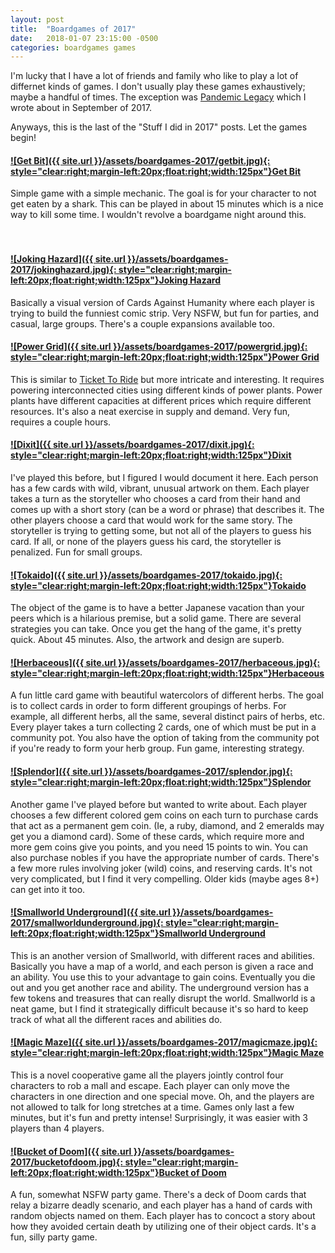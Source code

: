 ```yaml
---
layout: post
title:  "Boardgames of 2017"
date:   2018-01-07 23:15:00 -0500
categories: boardgames games
---
```


I'm lucky that I have a lot of friends and family who like to play a lot of differnet kinds of games. I don't usually play these games exhaustively; maybe a handful of times. The exception was [Pandemic Legacy]({{site.url}}/posts/pandemic-legacy-season-1) which I wrote about in September of 2017.

Anyways, this is the last of the "Stuff I did in 2017" posts. Let the games begin!

#### [![Get Bit]({{ site.url }}/assets/boardgames-2017/getbit.jpg){: style="clear:right;margin-left:20px;float:right;width:125px"}](http://a.co/8msWVcY)[Get Bit](http://a.co/8msWVcY)
Simple game with a simple mechanic. The goal is for your character to not get eaten by a shark. This can be played in about 15 minutes which is a nice way to kill some time. I wouldn't revolve a boardgame night around this.<br/><br/><br/>

#### [![Joking Hazard]({{ site.url }}/assets/boardgames-2017/jokinghazard.jpg){: style="clear:right;margin-left:20px;float:right;width:125px"}](http://a.co/crC4wg0)[Joking Hazard](http://a.co/crC4wg0 )
Basically a visual version of Cards Against Humanity where each player is trying to build the funniest comic strip. Very NSFW, but fun for parties, and casual, large groups. There's a couple expansions available too.

#### [![Power Grid]({{ site.url }}/assets/boardgames-2017/powergrid.jpg){: style="clear:right;margin-left:20px;float:right;width:125px"}](http://a.co/0sLVtSx)[Power Grid](http://a.co/0sLVtSx )
This is similar to [Ticket To Ride](http://a.co/4umCKOD ) but more intricate and interesting. It requires powering interconnected cities using different kinds of power plants. Power plants have different capacities at different prices which require different resources. It's also a neat exercise in supply and demand. Very fun, requires a couple hours.

#### [![Dixit]({{ site.url }}/assets/boardgames-2017/dixit.jpg){: style="clear:right;margin-left:20px;float:right;width:125px"}](http://a.co/1WTMnLJ)[Dixit](http://a.co/1WTMnLJ)
I've played this before, but I figured I would document it here. Each person has a few cards with wild, vibrant, unusual artwork on them. Each player takes a turn as the storyteller who chooses a card from their hand and comes up with a short story (can be a word or phrase) that describes it. The other players choose a card that would work for the same story. The storyteller is trying to getting some, but not all of the players to guess his card. If all, or none of the players guess his card, the storyteller is penalized. Fun for small groups.

#### [![Tokaido]({{ site.url }}/assets/boardgames-2017/tokaido.jpg){: style="clear:right;margin-left:20px;float:right;width:125px"}](http://a.co/5eIbd3t)[Tokaido](http://a.co/5eIbd3t)
The object of the game is to have a better Japanese vacation than your peers which is a hilarious premise, but a solid game. There are several strategies you can take. Once you get the hang of the game, it's pretty quick. About 45 minutes. Also, the artwork and design are superb. 

#### [![Herbaceous]({{ site.url }}/assets/boardgames-2017/herbaceous.jpg){: style="clear:right;margin-left:20px;float:right;width:125px"}](http://a.co/j0P7NRI)[Herbaceous](http://a.co/j0P7NRI)
A fun little card game with beautiful watercolors of different herbs. The goal is to collect cards in order to form different groupings of herbs. For example, all different herbs, all the same, several distinct pairs of herbs, etc. Every player takes a turn collecting 2 cards, one of which must be put in a community pot. You also have the option of taking from the community pot if you're ready to form your herb group. Fun game, interesting strategy.

#### [![Splendor]({{ site.url }}/assets/boardgames-2017/splendor.jpg){: style="clear:right;margin-left:20px;float:right;width:125px"}](http://a.co/38W8Rk0)[Splendor](http://a.co/38W8Rk0)
Another game I've played before but wanted to write about. Each player chooses a few different colored gem coins on each turn to purchase cards that act as a permanent gem coin. (Ie, a ruby, diamond, and 2 emeralds may get you a diamond card). Some of these cards, which require more and more gem coins give you points, and you need 15 points to win. You can also purchase nobles if you have the appropriate number of cards. There's a few more rules involving joker (wild) coins, and reserving cards. It's not very complicated, but I find it very compelling. Older kids (maybe ages 8+) can get into it too.

#### [![Smallworld Underground]({{ site.url }}/assets/boardgames-2017/smallworldunderground.jpg){: style="clear:right;margin-left:20px;float:right;width:125px"}](http://a.co/0KI7T5C)[Smallworld Underground](http://a.co/0KI7T5C)
This is an another version of Smallworld, with different races and abilities. Basically you have a map of a world, and each person is given a race and an ability. You use this to your advantage to gain coins. Eventually you die out and you get another race and ability. The underground version has a few tokens and treasures that can really disrupt the world. Smallworld is a neat game, but I find it strategically difficult because it's so hard to keep track of what all the different races and abilities do. 

#### [![Magic Maze]({{ site.url }}/assets/boardgames-2017/magicmaze.jpg){: style="clear:right;margin-left:20px;float:right;width:125px"}](http://a.co/gpN7TgV)[Magic Maze](http://a.co/gpN7TgV)
This is a novel cooperative game all the players jointly control four characters to rob a mall and escape. Each player can only move the characters in one direction and one special move. Oh, and the players are not allowed to talk for long stretches at a time. Games only last a few minutes, but it's fun and pretty intense! Surprisingly, it was easier with 3 players than 4 players.

#### [![Bucket of Doom]({{ site.url }}/assets/boardgames-2017/bucketofdoom.jpg){: style="clear:right;margin-left:20px;float:right;width:125px"}](http://a.co/9sqYsEy)[Bucket of Doom](http://a.co/9sqYsEy)
A fun, somewhat NSFW party game. There's a deck of Doom cards that relay a bizarre deadly scenario, and each player has a hand of cards with random objects named on them. Each player has to concoct a story about how they avoided certain death by utilizing one of their object cards. It's a fun, silly party game.


